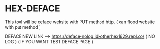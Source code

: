 # HEX-DEFACE
This tool will be deface website with PUT method http. ( can flood website with put method )

DEFACE NEW LINK --> https://deface-nolog.idkotherhex1629.repl.co/ ( NO LOG ) ( IF YOU WANT TEST DEFACE PAGE )
